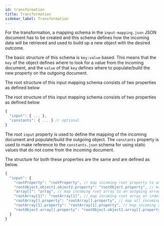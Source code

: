 ```yaml
---
id: transformation
title: Transformation
sidebar_label: Transformation
---
```


For the transformation, a mapping schema in the `input-mapping.json` JSON document has to be created and this schema defines how the incoming data will be retrieved and used to build up a new object with the desired outcome.

The basic structure of this schema is `key:value` based. This means that the `key` of the object defines where to look for a value from the incoming document, and the `value` of that `key` defines where to populate/build the new property on the outgoing document.

The root structure of this input mapping schema consists of two properties as defined below

The root structure of this input mapping schema consists of two properties as defined below

```javascript
{
  "input": { ... },
  "constants": { ... } // optional
}
```

The root `input` property is used to define the mapping of the incoming document and populate/build the outgoing object. The `constants` property is used to make reference to the `constants.json` schema for using static values that do not come from the incoming document.

The structure for both these properties are the same and are defined as below.

```javascript
{
  "input": {
    "rootProperty": "rootProperty", // map incoming root property to an outgoing root property
    "rootObject.object1.object2.property": "rootObject.property", // map incoming nested property to an outgoing nested property
    "array[]": "array", // map incoming root array to an outgoing array.
    "rootArray[1]": "rootArray[1]", // map incoming root array at index 1 to an outgoing array at index 1 (useful when using an output.json template to override a specific index value).
    "rootArray[].property": "rootArray[].property", // map all incoming array nested property to an outgoing array nested property. Note: not specifying an index for the array will push in the new value, instead of overriding it at the specified index
    "rootArray[1].property": "rootArray[1].property", // map incoming array nested property at index 1 to an outgoing array nested property at index 1 (useful when using an output.json template to override a specific index value).
    "rootObject.array[].property": "rootObject.object1.array[].property", // map incoming property that is an array of objects to an outgoing object with a nested object containing an array of objects
  }
}
```
